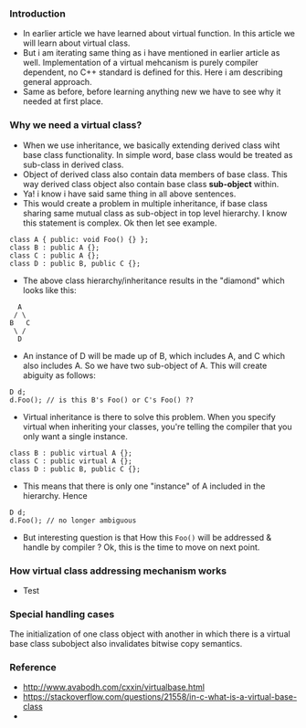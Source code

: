 ### Introduction
- In earlier article we have learned about virtual function. In this article we will learn about virtual class.
- But i am iterating same thing as i have mentioned in earlier article as well. Implementation of a virtual mehcanism is purely compiler dependent, no C++ standard is defined for this. Here i am describing general approach.
- Same as before, before learning anything new we have to see why it needed at first place.
### Why we need a virtual class?
- When we use inheritance, we basically extending derived class wiht base class functionality. In simple word, base class would be treated as sub-class in derived class.
- Object of derived class also contain data members of base class. This way derived class object also contain base class **sub-object** within.
- Ya! i know i have said same thing in all above sentences.
- This would create a problem in multiple inheritance, if base class sharing same mutual class as sub-object in top level hierarchy. I know this statement is complex. Ok then let see example.
```
class A { public: void Foo() {} };
class B : public A {};
class C : public A {};
class D : public B, public C {};
```
- The above class hierarchy/inheritance results in the "diamond" which looks like this:
```
  A
 / \
B   C
 \ /
  D
```
- An instance of D will be made up of B, which includes A, and C which also includes A. So we have two sub-object of A. This will create abiguity as follows:
```
D d;
d.Foo(); // is this B's Foo() or C's Foo() ??
```
- Virtual inheritance is there to solve this problem. When you specify virtual when inheriting your classes, you're telling the compiler that you only want a single instance.
```
class B : public virtual A {};
class C : public virtual A {};
class D : public B, public C {};
```
- This means that there is only one "instance" of A included in the hierarchy. Hence
```
D d;
d.Foo(); // no longer ambiguous
```
- But interesting question is that How this `Foo()` will be addressed & handle by compiler ? Ok, this is the time to move on next point.

### How virtual class addressing mechanism works
- Test

### Special handling cases
The initialization of one class object with another in which there is a virtual base class subobject also invalidates bitwise copy semantics.

### Reference 
- http://www.avabodh.com/cxxin/virtualbase.html
- https://stackoverflow.com/questions/21558/in-c-what-is-a-virtual-base-class
- 


